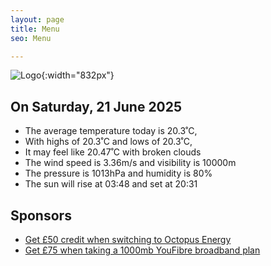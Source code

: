 ```yaml
---
layout: page
title: Menu
seo: Menu

---
```


![Logo](/images/logo.jpg){:width="832px"}

<!-- weather_marker starts -->
## On Saturday, 21 June 2025

- The average temperature today is 20.3˚C,
- With highs of 20.3˚C and lows of 20.3˚C,
- It may feel like 20.47˚C with broken clouds
- The wind speed is 3.36m/s and visibility is 10000m
- The pressure is 1013hPa and humidity is 80%
- The sun will rise at 03:48 and set at 20:31

<!-- weather_marker ends -->

## Sponsors

- [Get £50 credit when switching to Octopus Energy](https://bit.ly/3oD1nnS)
- [Get £75 when taking a 1000mb YouFibre broadband plan](https://aklam.io/91zWhU?)
